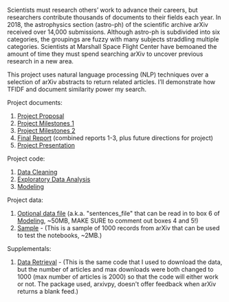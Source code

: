 Scientists must research others’ work to advance their careers, but researchers contribute thousands of documents to their fields each year.  In 2018, the astrophysics section (astro-ph) of the scientific archive arXiv received over 14,000 submissions.  Although astro-ph is subdivided into six categories, the groupings are fuzzy with many subjects straddling multiple categories.  Scientists at Marshall Space Flight Center have bemoaned the amount of time they must spend searching arXiv to uncover previous research in a new area.

This project uses natural language processing (NLP) techniques over a selection of arXiv abstracts to return related articles.  I’ll demonstrate how TFIDF and document similarity power my search.


Project documents:
1.  <a href='https://github.com/OhThatMisty/astro_categories/blob/master/reports/C2%20Project%20Proposal.pdf'>Project Proposal</a>
2.  <a href='https://github.com/OhThatMisty/astro_categories/blob/master/reports/C2%20Milestones%201.pdf'>Project Milestones 1</a>
3.  <a href='https://github.com/OhThatMisty/astro_categories/blob/master/reports/C2%20Milestones%202.pdf'>Project Milestones 2</a>
4.  <a href='https://github.com/OhThatMisty/astro_categories/blob/master/reports/C2%20Final%20Report.pdf'>Final Report</a> (combined reports 1-3, plus future directions for project)
5.  <a href='https://github.com/OhThatMisty/astro_categories/blob/master/reports/C2%20Presentation.pdf'>Project Presentation</a>

Project code:
1.  <a href='https://github.com/OhThatMisty/astro_categories/blob/master/notebooks/ArXiv_cleaning.ipynb'>Data Cleaning</a>
2.  <a href='https://github.com/OhThatMisty/astro_categories/blob/master/notebooks/ArXiv_EDA.ipynb'>Exploratory Data Analysis</a>
3.  <a href='https://github.com/OhThatMisty/astro_categories/blob/master/notebooks/ArXiv_modeling.ipynb'>Modeling</a>

Project data:
1.  <a href='https://drive.google.com/file/d/1Gevs2Wc1lgBVGsdhFIWRcfKvBsLgAp09/'>Optional data file</a> (a.k.a. "sentences_file" that can be read in to box 6 of <a href='https://github.com/OhThatMisty/astro_categories/blob/master/notebooks/ArXiv_modeling.ipynb'>Modeling</a>, ~50MB, MAKE SURE to comment out boxes 4 and 5!)
2.  <a href='https://github.com/OhThatMisty/astro_categories/blob/master/data/astro_yourtestdata_1k.csv'>Sample</a> - (This is a sample of 1000 records from arXiv that can be used to test the notebooks, ~2MB.)

Supplementals:
1.  <a href='https://github.com/OhThatMisty/astro_categories/blob/master/notebooks/ArXiv_data_usertest.ipynb'>Data Retrieval</a> - (This is the same code that I used to download the data, but the number of articles and max downloads were both changed to 1000 (max number of articles is 2000) so that the code will either work or not.  The package used, arxivpy, doesn't offer feedback when arXiv returns a blank feed.)
